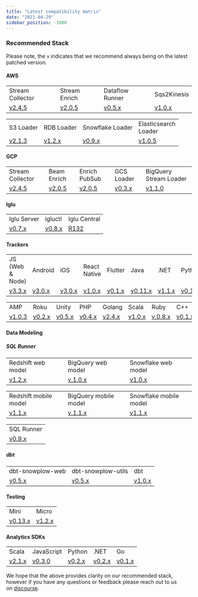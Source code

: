 ```yaml
---
title: "Latest compatibility matrix"
date: "2021-04-29"
sidebar_position: -1000
---
```


### Recommended Stack

Please note, the `x` indicates that we recommend always being on the latest patched version.

#### AWS

<table class="has-fixed-layout"><tbody><tr><td class="has-text-align-center" data-align="center">Stream Collector</td><td class="has-text-align-center" data-align="center">Stream Enrich</td><td class="has-text-align-center" data-align="center">Dataflow Runner</td><td class="has-text-align-center" data-align="center">Sqs2Kinesis</td></tr><tr><td class="has-text-align-center" data-align="center"><a href="http://github.com/snowplow/stream-collector/releases" target="_blank" rel="noreferrer noopener">v2.4.5</a></td><td class="has-text-align-center" data-align="center"><a href="https://github.com/snowplow/enrich/releases" target="_blank" rel="noreferrer noopener">v2.0.5</a></td><td class="has-text-align-center" data-align="center"><a href="https://github.com/snowplow/dataflow-runner/releases" target="_blank" rel="noreferrer noopener">v0.5.x</a></td><td class="has-text-align-center" data-align="center"><a href="https://github.com/snowplow-incubator/sqs2kinesis/releases/tag/1.0.0" target="_blank" rel="noreferrer noopener">v1.0.x</a></td></tr></tbody></table>

<table class="has-fixed-layout"><tbody><tr><td class="has-text-align-center" data-align="center">S3 Loader</td><td class="has-text-align-center" data-align="center">RDB Loader</td><td class="has-text-align-center" data-align="center">Snowflake Loader</td><td class="has-text-align-center" data-align="center">Elasticsearch<br/>Loader</td></tr><tr><td class="has-text-align-center" data-align="center"><a href="https://github.com/snowplow/snowplow-s3-loader/releases" target="_blank" rel="noreferrer noopener">v2.1.3</a></td><td class="has-text-align-center" data-align="center"><a href="https://github.com/snowplow/snowplow-rdb-loader/releases" target="_blank" rel="noreferrer noopener">v1.2.x</a></td><td class="has-text-align-center" data-align="center"><a href="https://github.com/snowplow-incubator/snowplow-snowflake-loader/releases" target="_blank" rel="noreferrer noopener">v0.9.x</a></td><td class="has-text-align-center" data-align="center"><a href="https://github.com/snowplow/snowplow-elasticsearch-loader/releases">v1.0.5</a></td></tr></tbody></table>

#### GCP

<table class="has-fixed-layout"><tbody><tr><td class="has-text-align-center" data-align="center">Stream Collector</td><td class="has-text-align-center" data-align="center">Beam Enrich</td><td class="has-text-align-center" data-align="center">Enrich PubSub</td><td class="has-text-align-center" data-align="center">GCS Loader</td><td class="has-text-align-center" data-align="center">BigQuery Stream Loader</td></tr><tr><td class="has-text-align-center" data-align="center"><a href="https://github.com/snowplow/stream-collector/releases" target="_blank" rel="noreferrer noopener">v2.4.5</a></td><td class="has-text-align-center" data-align="center"><a href="https://github.com/snowplow/enrich/releases" target="_blank" rel="noreferrer noopener">v2.0.5</a></td><td class="has-text-align-center" data-align="center"><a href="https://github.com/snowplow/enrich/releases" target="_blank" rel="noreferrer noopener">v2.0.5</a></td><td class="has-text-align-center" data-align="center"><a href="https://github.com/snowplow-incubator/snowplow-google-cloud-storage-loader/releases" target="_blank" rel="noreferrer noopener">v0.3.x</a></td><td class="has-text-align-center" data-align="center"><a href="https://github.com/snowplow-incubator/snowplow-bigquery-loader/releases" target="_blank" rel="noreferrer noopener">v1.1.0</a></td></tr></tbody></table>

#### Iglu

<table class="has-fixed-layout"><tbody><tr><td class="has-text-align-center" data-align="center">Iglu Server</td><td class="has-text-align-center" data-align="center">igluctl</td><td class="has-text-align-center" data-align="center">Iglu Central</td></tr><tr><td class="has-text-align-center" data-align="center"><a href="https://github.com/snowplow-incubator/iglu-server/releases" target="_blank" rel="noreferrer noopener">v0.7.x</a></td><td class="has-text-align-center" data-align="center"><a href="https://github.com/snowplow-incubator/igluctl/releases/" target="_blank" rel="noreferrer noopener">v0.8.x</a></td><td class="has-text-align-center" data-align="center"><a href="https://github.com/snowplow/iglu-central/releases" target="_blank" rel="noreferrer noopener">R132</a></td></tr></tbody></table>

#### **Trackers**

<table class="has-fixed-layout"><tbody><tr><td class="has-text-align-center" data-align="center">JS (Web &amp; Node)</td><td class="has-text-align-center" data-align="center">Android</td><td class="has-text-align-center" data-align="center">iOS</td><td class="has-text-align-center" data-align="center">React Native</td><td class="has-text-align-center" data-align="center">Flutter</td><td class="has-text-align-center" data-align="center">Java</td><td class="has-text-align-center" data-align="center">.NET</td><td class="has-text-align-center" data-align="center">Python</td></tr><tr><td class="has-text-align-center" data-align="center"><a href="https://github.com/snowplow/snowplow-javascript-tracker/releases">v3.3.x</a></td><td class="has-text-align-center" data-align="center"><a href="https://github.com/snowplow/snowplow-android-tracker/releases">v3.0.x</a></td><td class="has-text-align-center" data-align="center"><a href="https://github.com/snowplow/snowplow-objc-tracker/releases">v3.0.x</a></td><td class="has-text-align-center" data-align="center"><a href="https://github.com/snowplow-incubator/snowplow-react-native-tracker/releases">v1.0.x</a></td><td class="has-text-align-center" data-align="center"><a href="https://github.com/snowplow-incubator/snowplow-flutter-tracker/releases">v0.1.x</a></td><td class="has-text-align-center" data-align="center"><a href="https://github.com/snowplow/snowplow-java-tracker/releases">v0.11.x</a></td><td class="has-text-align-center" data-align="center"><a href="https://github.com/snowplow/snowplow-dotnet-tracker/releases">v1.1.x</a></td><td class="has-text-align-center" data-align="center"><a href="https://github.com/snowplow/snowplow-python-tracker/releases">v0.10.x</a></td></tr></tbody></table>

<table class="has-fixed-layout"><tbody><tr><td class="has-text-align-center" data-align="center">AMP</td><td class="has-text-align-center" data-align="center">Roku</td><td class="has-text-align-center" data-align="center">Unity</td><td class="has-text-align-center" data-align="center">PHP</td><td class="has-text-align-center" data-align="center">Golang</td><td class="has-text-align-center" data-align="center">Scala</td><td class="has-text-align-center" data-align="center">Ruby</td><td class="has-text-align-center" data-align="center">C++</td></tr><tr><td class="has-text-align-center" data-align="center"><a href="/docs/collecting-data/collecting-from-own-applications/google-amp-tracker/">v1.0.3</a></td><td class="has-text-align-center" data-align="center"><a href="https://github.com/snowplow-incubator/snowplow-roku-tracker/releases">v0.2.x</a></td><td class="has-text-align-center" data-align="center"><a href="https://github.com/snowplow/snowplow-unity-tracker/releases">v0.5.x</a></td><td class="has-text-align-center" data-align="center"><a href="https://github.com/snowplow/snowplow-php-tracker/releases">v0.4.x</a></td><td class="has-text-align-center" data-align="center"><a href="https://github.com/snowplow/snowplow-golang-tracker/releases">v2.4.x</a></td><td class="has-text-align-center" data-align="center"><a href="https://github.com/snowplow/snowplow-scala-tracker/releases">v1.0.x</a></td><td class="has-text-align-center" data-align="center"><a href="https://github.com/snowplow/snowplow-ruby-tracker/releases">v.0.8.x</a></td><td class="has-text-align-center" data-align="center"><a href="https://github.com/snowplow/snowplow-cpp-tracker/releases">v0.1.x</a></td></tr></tbody></table>

#### **Data Model**ing

##### SQL Runner

<table class="has-fixed-layout"><tbody><tr><td>Redshift web model</td><td>BigQuery web model</td><td>Snowflake web model</td></tr><tr><td><a href="https://github.com/snowplow/data-models/releases">v1.2.x</a></td><td><a href="https://github.com/snowplow/data-models/releases">v.1.0.x</a></td><td><a href="https://github.com/snowplow/data-models/releases">v1.0.x</a></td></tr></tbody></table>

<table class="has-fixed-layout"><tbody><tr><td>Redshift mobile model</td><td>BigQuery mobile model</td><td>Snowflake mobile model</td></tr><tr><td><a href="https://github.com/snowplow/data-models/releases">v1.1.x</a></td><td><a href="https://github.com/snowplow/data-models/releases">v.1.1.x</a></td><td><a href="https://github.com/snowplow/data-models/releases">v1.1.x</a></td></tr></tbody></table>

<table class="has-fixed-layout"><tbody><tr><td>SQL Runner</td></tr><tr><td><a href="https://github.com/snowplow/sql-runner/releases">v0.9.x</a></td></tr></tbody></table>

##### dbt

<table class="has-fixed-layout"><tbody><tr><td>dbt-snowplow-web</td><td>dbt-snowplow-utils</td><td>dbt</td></tr><tr><td><a href="https://github.com/snowplow/dbt-snowplow-web/releases" target="_blank" rel="noreferrer noopener">v0.5.x</a></td><td><a href="https://github.com/snowplow/dbt-snowplow-utils/releases" target="_blank" rel="noreferrer noopener">v0.5.x</a></td><td><a href="https://github.com/dbt-labs/dbt/releases">v1.0.x</a></td></tr></tbody></table>

#### **Testing**

<table class="has-fixed-layout"><tbody><tr><td>Mini</td><td>Micro</td></tr><tr><td><a href="https://github.com/snowplow/snowplow-mini/releases">v0.13.x</a></td><td><a href="https://github.com/snowplow-incubator/snowplow-micro/releases">v1.2.x</a></td></tr></tbody></table>

#### Analytics SDKs

<table class="has-fixed-layout"><tbody><tr><td>Scala</td><td>JavaScript</td><td>Python</td><td>.NET</td><td>Go</td></tr><tr><td><a href="https://github.com/snowplow/snowplow-python-analytics-sdk/releases">v2.1.x</a></td><td><a href="https://github.com/snowplow-incubator/snowplow-js-analytics-sdk/releases">v0.3.0</a></td><td><a href="https://github.com/snowplow/snowplow-python-analytics-sdk/releases">v0.2.x</a></td><td><a href="https://github.com/snowplow/snowplow-dotnet-analytics-sdk/releases">v0.2.x</a></td><td><a href="https://github.com/snowplow/snowplow-golang-analytics-sdk/releases" target="_blank" rel="noreferrer noopener">v0.1.x</a></td></tr></tbody></table>

We hope that the above provides clarity on our recommended stack, however if you have any questions or feedback please reach out to us on [discourse](https://discourse.snowplowanalytics.com/).

